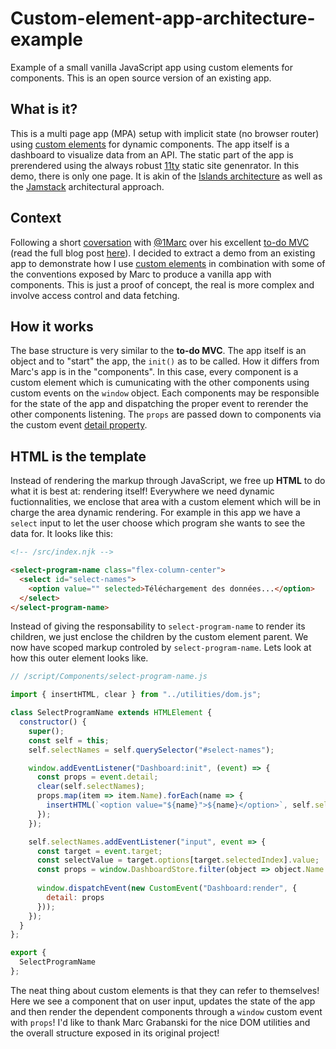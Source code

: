 # Custom-element-app-architecture-example
Example of a small vanilla JavaScript app using custom elements for components. This is an open source version of an existing app.
## What is it?
This is a multi page app (MPA) setup with implicit state (no browser router) using [custom elements](https://developer.mozilla.org/en-US/docs/Web/Web_Components/Using_custom_elements) for dynamic components. The app itself is a dashboard to visualize data from an API. The static part of the app is prerendered using the always robust [11ty](https://www.11ty.dev/) static site genenrator. In this demo, there is only one page. It is akin of the [Islands architecture](https://jasonformat.com/islands-architecture/) as well as the [Jamstack](https://jamstack.org/) architectural approach.
## Context
Following a short [coversation](https://twitter.com/1Marc/status/1568966311346315265?t=HgFcStF-e9dP1kJf8a8jkg&s=19) with [@1Marc](https://twitter.com/1Marc) over his excellent [to-do MVC](https://github.com/1Marc/todomvc-vanillajs-2022) (read the full blog post [here](https://frontendmasters.com/blog/vanilla-javascript-todomvc/)). I decided to extract a demo from an existing app to demonstrate how I use [custom elements](https://developer.mozilla.org/en-US/docs/Web/Web_Components/Using_custom_elements) in combination with some of the conventions exposed by Marc to produce a vanilla app with components. This is just a proof of concept, the real is more complex and involve access control and data fetching.
## How it works
The base structure is very similar to the **to-do MVC**. The app itself is an object and to "start" the app, the `init()` as to be called. How it differs from Marc's app is in the "components". In this case, every component is a custom element which is cumunicating with the other components using custom events on the `window` object. Each components may be responsible for the state of the app and dispatching the proper event to rerender the other components listening. The `props` are passed down to components via the custom event [detail property](https://developer.mozilla.org/en-US/docs/Web/API/CustomEvent/CustomEvent#example).
## HTML is the template
Instead of rendering the markup through JavaScript, we free up **HTML** to do what it is best at: rendering itself! Everywhere we need dynamic fuctionnalities, we enclose that area with a custom element which will be in charge the area dynamic rendering. For example in this app we have a `select` input to let the user choose which program she wants to see the data for. It looks like this:

```html
<!-- /src/index.njk -->

<select-program-name class="flex-column-center">
  <select id="select-names">
    <option value="" selected>Téléchargement des données...</option>
  </select>
</select-program-name>
```
Instead of giving the responsability to `select-program-name` to render its children, we just enclose the children by the custom element parent. We now have scoped markup controled by `select-program-name`. Lets look at how this outer element looks like.

```js
// /script/Components/select-program-name.js

import { insertHTML, clear } from "../utilities/dom.js";

class SelectProgramName extends HTMLElement {
  constructor() {
    super();
    const self = this;
    self.selectNames = self.querySelector("#select-names");

    window.addEventListener("Dashboard:init", (event) => {
      const props = event.detail;
      clear(self.selectNames);
      props.map(item => item.Name).forEach(name => {
        insertHTML(`<option value="${name}">${name}</option>`, self.selectNames);
      });
    });

    self.selectNames.addEventListener("input", event => {
      const target = event.target;
      const selectValue = target.options[target.selectedIndex].value;
      const props = window.DashboardStore.filter(object => object.Name === selectValue)[0];
  
      window.dispatchEvent(new CustomEvent("Dashboard:render", {
        detail: props
      }));
    });
  }
};

export {
  SelectProgramName
};
```
The neat thing about custom elements is that they can refer to themselves! Here we see a component that on user input, updates the state of the app and then render the dependent components through a `window` custom event with `props`! I'd like to thank Marc Grabanski for the nice DOM utilities and the overall structure exposed in its original project!